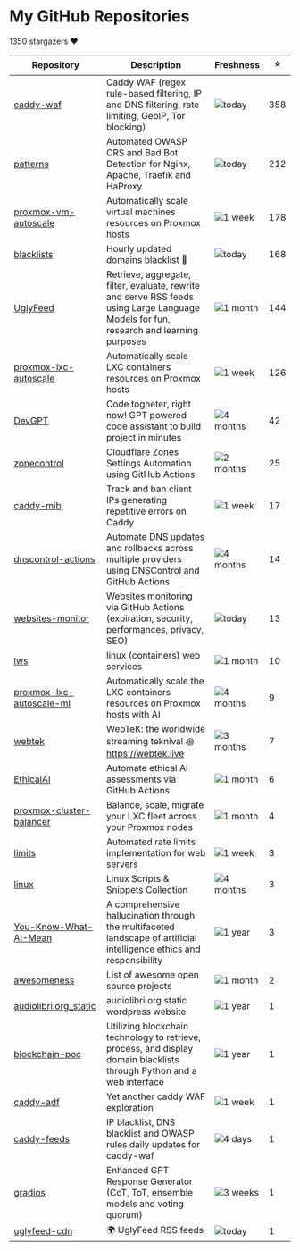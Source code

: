 
# My GitHub Repositories

1350 stargazers ❤️

| Repository | Description | Freshness | ⭐️ |
|------------|-------------|-----------|----|
| [caddy-waf](https://github.com/fabriziosalmi/caddy-waf) | Caddy WAF (regex rule-based filtering, IP and DNS filtering, rate limiting, GeoIP, Tor blocking) | ![today](https://img.shields.io/badge/today-brightgreen?style=flat-square) | 358 |
| [patterns](https://github.com/fabriziosalmi/patterns) | Automated OWASP CRS and Bad Bot Detection for Nginx, Apache, Traefik and HaProxy | ![today](https://img.shields.io/badge/today-brightgreen?style=flat-square) | 212 |
| [proxmox-vm-autoscale](https://github.com/fabriziosalmi/proxmox-vm-autoscale) | Automatically scale virtual machines resources on Proxmox hosts | ![1 week](https://img.shields.io/badge/1%20week-brightgreen?style=flat-square) | 178 |
| [blacklists](https://github.com/fabriziosalmi/blacklists) | Hourly updated domains blacklist 🚫  | ![today](https://img.shields.io/badge/today-brightgreen?style=flat-square) | 168 |
| [UglyFeed](https://github.com/fabriziosalmi/UglyFeed) | Retrieve, aggregate, filter, evaluate, rewrite and serve RSS feeds using Large Language Models for fun, research and learning purposes | ![1 month](https://img.shields.io/badge/1%20month-yellow?style=flat-square) | 144 |
| [proxmox-lxc-autoscale](https://github.com/fabriziosalmi/proxmox-lxc-autoscale) | Automatically scale LXC containers resources on Proxmox hosts | ![1 week](https://img.shields.io/badge/1%20week-brightgreen?style=flat-square) | 126 |
| [DevGPT](https://github.com/fabriziosalmi/DevGPT) | Code togheter, right now! GPT powered code assistant to build project in minutes | ![4 months](https://img.shields.io/badge/4%20months-orange?style=flat-square) | 42 |
| [zonecontrol](https://github.com/fabriziosalmi/zonecontrol) | Cloudflare Zones Settings Automation using GitHub Actions | ![2 months](https://img.shields.io/badge/2%20months-orange?style=flat-square) | 25 |
| [caddy-mib](https://github.com/fabriziosalmi/caddy-mib) | Track and ban client IPs generating repetitive errors on Caddy | ![1 week](https://img.shields.io/badge/1%20week-brightgreen?style=flat-square) | 17 |
| [dnscontrol-actions](https://github.com/fabriziosalmi/dnscontrol-actions) | Automate DNS updates and rollbacks across multiple providers using DNSControl and GitHub Actions | ![4 months](https://img.shields.io/badge/4%20months-orange?style=flat-square) | 14 |
| [websites-monitor](https://github.com/fabriziosalmi/websites-monitor) | Websites monitoring via GitHub Actions (expiration, security, performances, privacy, SEO) | ![today](https://img.shields.io/badge/today-brightgreen?style=flat-square) | 13 |
| [lws](https://github.com/fabriziosalmi/lws) | linux (containers) web services | ![1 month](https://img.shields.io/badge/1%20month-yellow?style=flat-square) | 10 |
| [proxmox-lxc-autoscale-ml](https://github.com/fabriziosalmi/proxmox-lxc-autoscale-ml) | Automatically scale the LXC containers resources on Proxmox hosts with AI | ![4 months](https://img.shields.io/badge/4%20months-orange?style=flat-square) | 9 |
| [webtek](https://github.com/fabriziosalmi/webtek) | WebTeK: the worldwide streaming teknival ꩜ https://webtek.live | ![3 months](https://img.shields.io/badge/3%20months-orange?style=flat-square) | 7 |
| [EthicalAI](https://github.com/fabriziosalmi/EthicalAI) | Automate ethical AI assessments via GitHub Actions | ![1 month](https://img.shields.io/badge/1%20month-yellow?style=flat-square) | 6 |
| [proxmox-cluster-balancer](https://github.com/fabriziosalmi/proxmox-cluster-balancer) | Balance, scale, migrate your LXC fleet across your Proxmox nodes | ![1 month](https://img.shields.io/badge/1%20month-yellow?style=flat-square) | 4 |
| [limits](https://github.com/fabriziosalmi/limits) | Automated rate limits implementation for web servers | ![1 week](https://img.shields.io/badge/1%20week-brightgreen?style=flat-square) | 3 |
| [linux](https://github.com/fabriziosalmi/linux) | Linux Scripts & Snippets Collection | ![4 months](https://img.shields.io/badge/4%20months-orange?style=flat-square) | 3 |
| [You-Know-What-AI-Mean](https://github.com/fabriziosalmi/You-Know-What-AI-Mean) | A comprehensive hallucination through the multifaceted landscape of artificial intelligence ethics and responsibility | ![1 year](https://img.shields.io/badge/1%20year-orange?style=flat-square) | 3 |
| [awesomeness](https://github.com/fabriziosalmi/awesomeness) | List of awesome open source projects | ![1 month](https://img.shields.io/badge/1%20month-yellow?style=flat-square) | 2 |
| [audiolibri.org_static](https://github.com/fabriziosalmi/audiolibri.org_static) | audiolibri.org static wordpress website | ![1 year](https://img.shields.io/badge/1%20year-orange?style=flat-square) | 1 |
| [blockchain-poc](https://github.com/fabriziosalmi/blockchain-poc) | Utilizing blockchain technology to retrieve, process, and display domain blacklists through Python and a web interface | ![1 year](https://img.shields.io/badge/1%20year-orange?style=flat-square) | 1 |
| [caddy-adf](https://github.com/fabriziosalmi/caddy-adf) | Yet another caddy WAF exploration | ![1 week](https://img.shields.io/badge/1%20week-brightgreen?style=flat-square) | 1 |
| [caddy-feeds](https://github.com/fabriziosalmi/caddy-feeds) | IP blacklist, DNS blacklist and OWASP rules daily updates for caddy-waf | ![4 days](https://img.shields.io/badge/4%20days-brightgreen?style=flat-square) | 1 |
| [gradios](https://github.com/fabriziosalmi/gradios) | Enhanced GPT Response Generator (CoT, ToT, ensemble models and voting quorum) | ![3 weeks](https://img.shields.io/badge/3%20weeks-yellow?style=flat-square) | 1 |
| [uglyfeed-cdn](https://github.com/fabriziosalmi/uglyfeed-cdn) | 🌍 UglyFeed RSS feeds | ![today](https://img.shields.io/badge/today-brightgreen?style=flat-square) | 1 |

